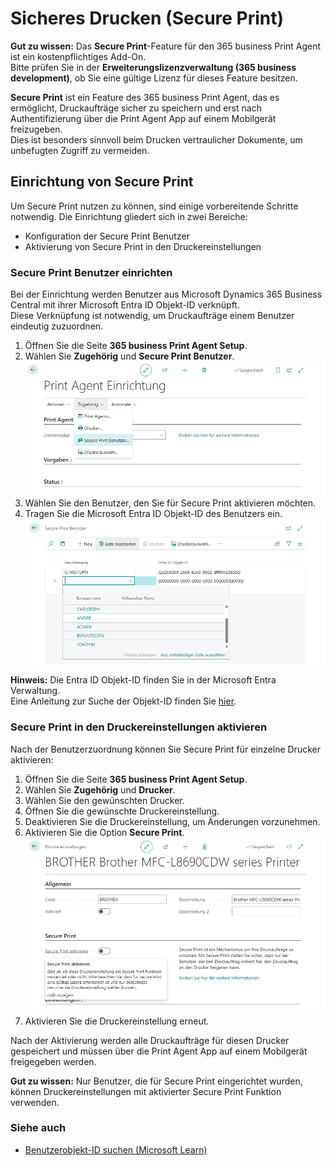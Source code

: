 # Sicheres Drucken (Secure Print)

<div class="alert alert-notice">
    <i class="fa-light fa-hand-point-up fa-lg"></i> <strong>Gut zu wissen:</strong>
	Das <strong>Secure Print</strong>-Feature für den 365 business Print Agent ist ein kostenpflichtiges Add-On.<br>
	Bitte prüfen Sie in der <strong>Erweiterungslizenzverwaltung (365 business development)</strong>, ob Sie eine gültige Lizenz für dieses Feature besitzen.
</div>

**Secure Print** ist ein Feature des 365 business Print Agent, das es ermöglicht, Druckaufträge sicher zu speichern und erst nach Authentifizierung über die Print Agent App auf einem Mobilgerät freizugeben.  
Dies ist besonders sinnvoll beim Drucken vertraulicher Dokumente, um unbefugten Zugriff zu vermeiden.


## Einrichtung von Secure Print

Um Secure Print nutzen zu können, sind einige vorbereitende Schritte notwendig. Die Einrichtung gliedert sich in zwei Bereiche:

- Konfiguration der Secure Print Benutzer  
- Aktivierung von Secure Print in den Druckereinstellungen

### Secure Print Benutzer einrichten

Bei der Einrichtung werden Benutzer aus Microsoft Dynamics 365 Business Central mit ihrer Microsoft Entra ID Objekt-ID verknüpft.  
Diese Verknüpfung ist notwendig, um Druckaufträge einem Benutzer eindeutig zuzuordnen.

1. Öffnen Sie die Seite **365 business Print Agent Setup**.
2. Wählen Sie **Zugehörig** und **Secure Print Benutzer**.<br> 
   ![Secure Print Setup Aktion](/assets/images/365-business-print-agent/secure-print-setup.de-DE.png)
3. Wählen Sie den Benutzer, den Sie für Secure Print aktivieren möchten.
4. Tragen Sie die Microsoft Entra ID Objekt-ID des Benutzers ein.<br> 
   ![Secure Print User Setup](/assets/images/365-business-print-agent/secure-print-user-setup.de-DE.png)


<div class="alert alert-info">
    <i class="fa-duotone fa-thin fa-lightbulb fa-lg"></i> <strong>Hinweis:</strong>
	Die Entra ID Objekt-ID finden Sie in der Microsoft Entra Verwaltung.<br>
	Eine Anleitung zur Suche der Objekt-ID finden Sie <a href="https://learn.microsoft.com/de-de/partner-center/account-settings/find-ids-and-domain-names#find-the-user-object-id" target="_blank">hier</a>.
</div>

### Secure Print in den Druckereinstellungen aktivieren

Nach der Benutzerzuordnung können Sie Secure Print für einzelne Drucker aktivieren:

1. Öffnen Sie die Seite **365 business Print Agent Setup**.
2. Wählen Sie **Zugehörig** und **Drucker**.
3. Wählen Sie den gewünschten Drucker.
4. Öffnen Sie die gewünschte Druckereinstellung.
5. Deaktivieren Sie die Druckereinstellung, um Änderungen vorzunehmen.
6. Aktivieren Sie die Option **Secure Print**.  
   ![Druckereinstellungen - Secure Print](/assets/images/365-business-print-agent/printer-configuration-secure-print.de-DE.png)
7. Aktivieren Sie die Druckereinstellung erneut.

Nach der Aktivierung werden alle Druckaufträge für diesen Drucker gespeichert und müssen über die Print Agent App auf einem Mobilgerät freigegeben werden.

<div class="alert alert-notice">
    <i class="fa-light fa-hand-point-up fa-lg"></i> <strong>Gut zu wissen:</strong>
	Nur Benutzer, die für Secure Print eingerichtet wurden, können Druckereinstellungen mit aktivierter Secure Print Funktion verwenden.
</div>


### Siehe auch

- [Benutzerobjekt-ID suchen (Microsoft Learn)](https://learn.microsoft.com/de-de/partner-center/account-settings/find-ids-and-domain-names#find-the-user-object-id)